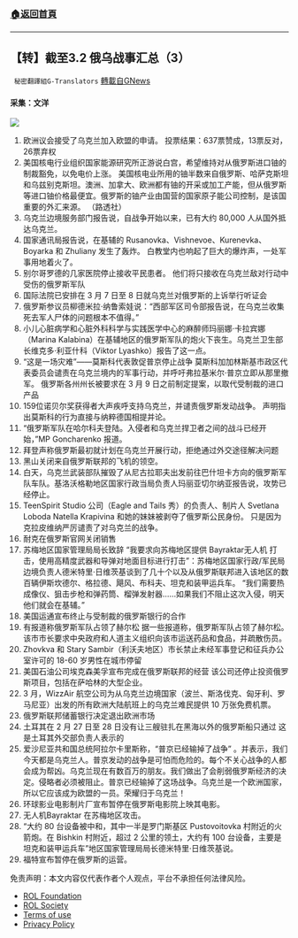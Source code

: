 ###  [:house:返回首頁](https://github.com/ourhimalayas/txt)
---


## 【转】截至3.2 俄乌战事汇总（3）
` 秘密翻譯組G-Translators` [轉載自GNews](https://gnews.org/zh-hans/2092763/)

#### 采集：文洋
![](https://assets.gnews.org/wp-content/uploads/2022/03/1-20.jpg)
1. 欧洲议会接受了乌克兰加入欧盟的申请。
投票结果：637票赞成，13票反对，26票弃权
2. 美国核电行业组织国家能源研究所正游说白宫，希望维持对从俄罗斯进口铀的制裁豁免，以免电价上涨。
美国核电业所用的铀半数来自俄罗斯、哈萨克斯坦和乌兹别克斯坦。澳洲、加拿大、欧洲都有铀的开采或加工产能，但从俄罗斯等进口铀价格最便宜。俄罗斯的铀产业由国营的国家原子能公司控制，是该国重要的外汇来源。
（路透社）
3. 乌克兰边境服务部门报告说，自战争开始以来，已有大约 80,000 人从国外抵达乌克兰。
4. 国家通讯局报告说，在基辅的 Rusanovka、Vishnevoe、Kurenevka、Boyarka 和 Zhuliany 发生了轰炸。 白教堂内也响起了巨大的爆炸声，一处军事用地着火了。
5. 别尔哥罗德的几家医院停止接收平民患者。 他们将只接收在乌克兰敌对行动中受伤的俄罗斯军队
6. 国际法院已安排在 3 月 7 日至 8 日就乌克兰对俄罗斯的上诉举行听证会
7. 俄罗斯参议员柳德米拉·纳鲁索娃说：“西部军区司令部报告说，在乌克兰收集死去军人尸体的问题根本不值得。”
8. 小儿心脏病学和心脏外科科学与实践医学中心的麻醉师玛丽娜·卡拉宾娜（Marina Kalabina）在基辅地区的俄罗斯军队的炮火下丧生。乌克兰卫生部长维克多·利亚什科（Viktor Lyashko）报告了这一点。
9. “这是一场灾难”——莫斯科代表敦促普京停止战争
莫斯科加加林斯基市政区代表委员会谴责在乌克兰境内的军事行动，并呼吁弗拉基米尔·普京立即从那里撤军。
俄罗斯各州州长被要求在 3 月 9 日之前制定提案，以取代受制裁的进口产品
10. 159位诺贝尔奖获得者大声疾呼支持乌克兰，并谴责俄罗斯发动战争。 声明指出莫斯科的行为直接与纳粹德国相提并论。
11. “俄罗斯军队在哈尔科夫登陆。入侵者和乌克兰捍卫者之间的战斗已经开始，”MP Goncharenko 报道。
12. 拜登声称俄罗斯最初就计划在乌克兰开展行动，拒绝通过外交途径解决问题
13. 黑山关闭来自俄罗斯联邦的飞机的领空。
14. 白天，乌克兰武装部队摧毁了从尼古拉耶夫出发前往巴什坦卡方向的俄罗斯军队车队。基洛沃格勒地区国家行政当局负责人玛丽亚切尔纳亚报告说，攻势已经停止。
15. TeenSpirit Studio 公司（Eagle and Tails 秀）的负责人、制片人 Svetlana Loboda Natella Krapivina 和她的妹妹被剥夺了俄罗斯公民身份。
只是因为克拉皮维纳严厉谴责了对乌克兰的战争。
16. 耐克在俄罗斯官网关闭销售
17. 苏梅地区国家管理局局长致辞
“我要求向苏梅地区提供 Bayraktar无人机 打击，使用高精度武器和导弹对地面目标进行打击”：苏梅地区国家行政/军民局边境负责人德米特里·日维茨基谈到了几十个以及从俄罗斯联邦进入该地区的数百辆伊斯坎德尔、格拉德、飓风、布科夫、坦克和装甲运兵车。
“我们需要热成像仪、狙击步枪和弹药筒、榴弹发射器……如果我们不阻止这次入侵，明天他们就会在基辅。”
18. 美国运通宣布终止与受制裁的俄罗斯银行的合作
19. 有报道称俄罗斯军队占领了赫尔松
据一些报道称，俄罗斯军队占领了赫尔松。该市市长要求中央政府和人道主义组织向该市运送药品和食品，并疏散伤员。
20. Zhovkva 和 Stary Sambir（利沃夫地区）市长禁止未经军事登记和征兵办公室许可的 18-60 岁男性在城市停留
21. 美国石油公司埃克森美孚宣布完成在俄罗斯联邦的经营
该公司还停止投资俄罗斯项目，包括在萨哈林的大型企业。
22. 3 月，WizzAir 航空公司为从乌克兰边境国家（波兰、斯洛伐克、匈牙利、罗马尼亚）出发的所有欧洲大陆航班上的乌克兰难民提供 10 万张免费机票。
23. 俄罗斯联邦储蓄银行决定退出欧洲市场
24. 土耳其在 2 月 27 日至 28 日没有让三艘驻扎在黑海以外的俄罗斯船只通过
这是土耳其外交部负责人表示的
25. 爱沙尼亚共和国总统阿拉尔卡里斯称，“普京已经输掉了战争” 。并表示，我们今天都是乌克兰人。普京发动的战争是可怕而危险的。每个不关心战争的人都会成为帮凶。乌克兰现在有数百万的朋友。我们做出了会削弱俄罗斯经济的决定。侵略者必须被阻止。普京已经输掉了这场战争。乌克兰是一个欧洲国家，所以它应该成为欧盟的一员。荣耀归于乌克兰！
26. 环球影业电影制片厂宣布暂停在俄罗斯电影院上映其电影。
27. 无人机Bayraktar 在苏梅地区攻击。
28. “大约 80 台设备被中和，其中一半是罗门斯基区 Pustovoitovka 村附近的火箭炮。在 Bishkin 村附近，超过 2 公里的领土，大约有 100 台设备，主要是坦克和装甲运兵车”地区国家管理局局长德米特里·日维茨基说。
29. 福特宣布暂停在俄罗斯的运营。


 

免责声明：本文内容仅代表作者个人观点，平台不承担任何法律风险。

- [ROL Foundation](https://rolfoundation.org/)
- [ROL Society](https://rolsociety.org/)
- [Terms of use](https://gnews.org/terms-of-use-3/)
- [Privacy Policy](https://gnews.org/privacy-policy/)
